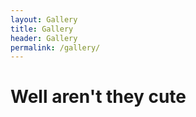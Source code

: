 ```yaml
---
layout: Gallery
title: Gallery
header: Gallery
permalink: /gallery/
---
```


# Well aren't they cute


